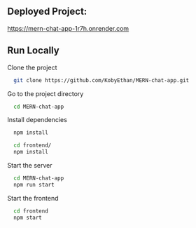## Deployed Project:
https://mern-chat-app-1r7h.onrender.com
## Run Locally

Clone the project

```bash
  git clone https://github.com/KobyEthan/MERN-chat-app.git
```

Go to the project directory

```bash
  cd MERN-chat-app
```

Install dependencies

```bash
  npm install
```

```bash
  cd frontend/
  npm install
```

Start the server

```bash
  cd MERN-chat-app
  npm run start
```

Start the frontend
```bash
  cd frontend
  npm start
```
